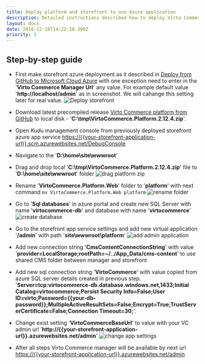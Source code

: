 ```yaml
---
title: Deploy platform and storefront to one Azure application
description: Detailed instructions described how to deploy Virto Commerce platform and storefront to one Azure application
layout: docs
date: 2016-12-16T14:22:18.390Z
priority: 1
---
```


## Step-by-step guide
* First make storefront  azure deployment  as it described in  [Deploy from GitHub to Microsoft Cloud Azure](docs/vc2devguide/deployment/platform-deployment/deploy-from-github-to-microsoft-cloud-azure) with one exception need to  enter in the  '**Virto Commerce Manager Url**' any value. For example default value '**http://localhost/admin**' as in screenshot. We will cahange this setting later for real value.
![Deploy storefront](../../../../assets/images/docs/deploy-to-single-app-1.png "Deploy storefront")
* Download latest precompiled release  <a href="https://github.com/VirtoCommerce/vc-platform/releases" target="_blank">Virto Commerce platform from GitHub</a>  to local disk - '**C:\tmp\VirtoCommerce.Platform.2.12.4.zip**'.
* Open *Kudu* management console from previously deployed  storefront azure app service  <a href="#" target="_blank">https://\{\{your-storefront-application-url\}\}.scm.azurewebsites.net/DebugConsole</a>  
* Navigate to the '**D:\home\site\wwwroot**'
* Drag and drop local '**C:\tmp\VirtoCommerce.Platform.2.12.4.zip**' file to  '**D:\home\site\wwwroot**' folder
![drag platform zip](../../../../assets/images/docs/deploy-to-single-app-2.png "drag platform zip")
* Rename  '**VirtoCommerce.Platform.Web**' folder to '**platform**' with next command
`mv VirtoCommerce.Platform.Web platform`
![rename folder](../../../../assets/images/docs/deploy-to-single-app-3.png "rename folder")
* Go to '**Sql databases**' in azure portal and create new SQL Server with name '**virtocommerce-db**' and database with name '**virtocommerce**'
![create database](../../../../assets/images/docs/deploy-to-single-app-4.png "create database")

* Go to the storefront app service settings and add new virtual application '**/admin**' with path '**site\wwwroot\platform**'
![add admin application](../../../../assets/images/docs/deploy-to-single-app-5.png "add admin application")
* Add new connection string '**CmsContentConnectionString**' with value '**provider=LocalStorage;rootPath=~/../App_Data/cms-content**' to use shared CMS folder between manager and storefront
* Add new sql connection string '**VirtoCommerce**'  with value copied from azure SQL server details created in previous step. '**Server=tcp:virtocommerce-db.database.windows.net,1433;Initial Catalog=virtocommerce;Persist Security Info=False;User ID=virto;Password=\{\{your-db-password\}\};MultipleActiveResultSets=False;Encrypt=True;TrustServerCertificate=False;Connection Timeout=30;**'. 
* Change exist setting '**VirtoCommerceBaseUrl**' to value with your VC admin url '**http://\{\{your-storefront-application-url\}\}.azurewebsites.net/admin**'
![change app settings](../../../../assets/images/docs/deploy-to-single-app-6.png "change app settings")

* After all steps Virto Commerce manager will be available by next url <a href="#" target="_blank">https://\{\{your-storefront-application-url\}\}.azurewebsites.net/admin</a>